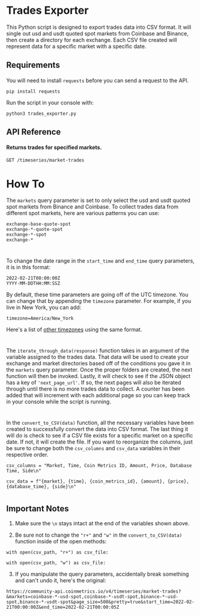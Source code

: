 
# Trades Exporter

This Python script is designed to export trades data into CSV format. It will single out usd and usdt quoted spot markets from Coinbase and Binance, then create
a directory for each exchange. Each CSV file created will represent data for a specific market with a specific date.

## Requirements
####
You will need to install `requests` before you can send a request to the API.
```https://pypi.org/project/requests/
pip install requests
```

Run the script in your console with:
```
python3 trades_exporter.py
```

## API Reference
#### Returns trades for specified markets.

```https://community-api.coinmetrics.io/v4/timeseries/market-trades?start_time=2020-01-01&paging_from=start&markets=coinbase-btc-usd-spot&pretty=true
GET /timeseries/market-trades
```
# How To

The `markets` query parameter is set to only select the usd and usdt quoted spot markets from Binance and Coinbase. To collect trades data from different spot markets, here are various patterns you can use:
```
exchange-base-quote-spot
exchange-*-quote-spot
exchange-*-spot
exchange-*
```
#
To change the date range in the `start_time` and `end_time` query parameters, it is in this format:
```
2022-02-21T00:00:00Z
YYYY-MM-DDTHH:MM:SSZ
```
 By default, these time parameters are going off of the UTC timezone. You can change that by appending the `timezone` parameter. For example, if you live in New York, you can add:
 ```
timezone=America/New_York
 ```
 Here's a list of <a href="https://en.wikipedia.org/wiki/List_of_tz_database_time_zones" target="_blank">other timezones</a> using the same format.
#
The `iterate_through_data(response)` function takes in an argument of the variable assigned to the trades data. That data will be used to create your exchange and market directories based off of the conditions you gave it in the `markets` query parameter. Once the proper folders are created, the next function will then be invoked. Lastly, it will check to see if the JSON object has a key of `'next_page_url'`. If so, the next pages will also be iterated through until there is no more trades data to collect. A counter has been added that will increment with each additional page so you can keep track in your console while the script is running.
#
In the `convert_to_CSV(data)` function, all the necessary variables have been created to successfully convert the data into CSV format. The last thing it will do is check to see if a CSV file exists for a specific market on a specific date. If not, it will create the file. If you want to reorganize the columns, just be sure to change both the `csv_columns` and `csv_data` variables in their respective order.
```
csv_columns = "Market, Time, Coin Metrics ID, Amount, Price, Database Time, Side\n"

csv_data = f"{market}, {time}, {coin_metrics_id}, {amount}, {price}, {database_time}, {side}\n"
```
#
## Important Notes
1. Make sure the `\n` stays intact at the end of the variables shown above.

2. Be sure not to change the `"r+"` and `"w"` in the `convert_to_CSV(data)` function inside of the open methods:
```
with open(csv_path, "r+") as csv_file:

with open(csv_path, "w") as csv_file:
```

3. If you manipulate the query parameters, accidentally break something and can't undo it, here's the original:
```
https://community-api.coinmetrics.io/v4/timeseries/market-trades?&markets=coinbase-*-usd-spot,coinbase-*-usdt-spot,binance-*-usd-spot,binance-*-usdt-spot&page_size=500&pretty=true&start_time=2022-02-21T00:00:00Z&end_time=2022-02-21T00:00:05Z
```
